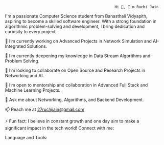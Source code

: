                                                       Hi 👋, I'm Ruchi Jain
I'm a passionate Computer Science student from Banasthali Vidyapith, aspiring to become a skilled software engineer. With a strong foundation in algorithmic problem-solving and development, I bring dedication and curiosity to every project.


🔭 I’m currently working on Advanced Projects in Network Simulation and AI-Integrated Solutions.

🌱 I’m currently deepening my knowledge in Data Stream Algorithms and Problem Solving.

👯 I’m looking to collaborate on Open Source and Research Projects in Networking and AI.

🤝 I’m open to mentorship and collaboration in Advanced Full Stack and Machine Learning Projects.

💬 Ask me about Networking, Algorithms, and Backend Development.

📫 Reach me at 27ruchijain@gmail.com

⚡ Fun fact: I believe in constant growth and one day aim to make a significant impact in the tech world!
Connect with me:

Language and Tools:




